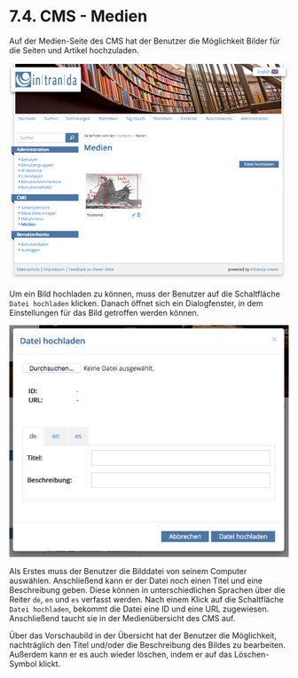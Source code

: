 # 7.4. CMS - Medien

Auf der Medien-Seite des CMS hat der Benutzer die Möglichkeit Bilder für die Seiten und Artikel hochzuladen.  


![](../.gitbook/assets/medien.png)

Um ein Bild hochladen zu können, muss der Benutzer auf die Schaltfläche `Datei hochladen` klicken. Danach öffnet sich ein Dialogfenster, in dem Einstellungen für das Bild getroffen werden können.  


![](../.gitbook/assets/medien-upload-dialog.png)

Als Erstes muss der Benutzer die Bilddatei von seinem Computer auswählen. Anschließend kann er der Datei noch einen Titel und eine Beschreibung geben. Diese können in unterschiedlichen Sprachen über die Reiter `de`, `en` und `es` verfasst werden. Nach einem Klick auf die Schaltfläche `Datei hochladen`, bekommt die Datei eine ID und eine URL zugewiesen. Anschließend taucht sie in der Medienübersicht des CMS auf.

Über das Vorschaubild in der Übersicht hat der Benutzer die Möglichkeit, nachträglich den Titel und/oder die Beschreibung des Bildes zu bearbeiten. Außerdem kann er es auch wieder löschen, indem er auf das Löschen-Symbol klickt.

